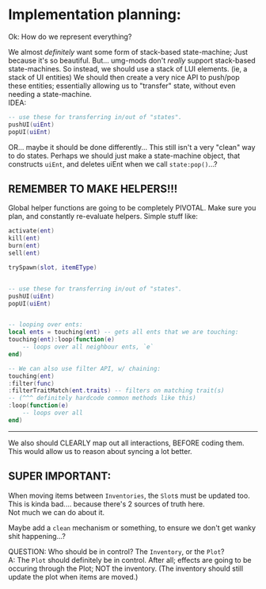 

# Implementation planning:
Ok: 
How do we represent everything?


We almost *definitely* want some form of stack-based state-machine;
Just because it's so beautiful.
But... umg-mods don't *really* support stack-based state-machines.
So instead, we should use a stack of LUI elements.
(ie, a stack of UI entities)
We should then create a very nice API to push/pop these entities;
essentially allowing us to "transfer" state, without even needing a state-machine.   
IDEA:
```lua
-- use these for transferring in/out of "states".
pushUI(uiEnt)
popUI(uiEnt)
```
OR... maybe it should be done differently...
This still isn't a very "clean" way to do states.
Perhaps we should just make a state-machine object, that constructs `uiEnt`,
and deletes uiEnt when we call `state:pop()`...?


## REMEMBER TO MAKE HELPERS!!!
Global helper functions are going to be completely PIVOTAL.
Make sure you plan, and constantly re-evaluate helpers.
Simple stuff like:
```lua
activate(ent)
kill(ent)
burn(ent)
sell(ent)

trySpawn(slot, itemEType)


-- use these for transferring in/out of "states".
pushUI(uiEnt)
popUI(uiEnt)


-- looping over ents:
local ents = touching(ent) -- gets all ents that we are touching:
touching(ent):loop(function(e)
    -- loops over all neighbour ents, `e`
end)

-- We can also use filter API, w/ chaining:
touching(ent)
:filter(func)
:filterTraitMatch(ent.traits) -- filters on matching trait(s)
-- (^^^ definitely hardcode common methods like this)
:loop(function(e)
    -- loops over all 
end)


```


---

We also should CLEARLY map out all interactions, BEFORE coding them.
This would allow us to reason about syncing a lot better.



## SUPER IMPORTANT:
When moving items between `Inventories`, the `Slot`s must be updated too.  
This is kinda bad.... because there's 2 sources of truth here.  
Not much we can do about it.

Maybe add a `clean` mechanism or something, to ensure we don't get wanky shit happening...?  

QUESTION: Who should be in control? The `Inventory`, or the `Plot`?  
A: The `Plot` should definitely be in control.
After all; effects are going to be occuring through the Plot;
NOT the inventory.
(The inventory should still update the plot when items are moved.)



